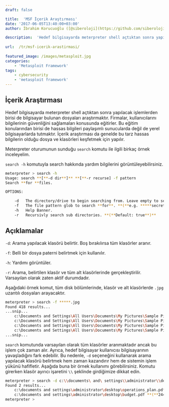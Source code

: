 ```yaml
---
draft: false

title:  'MSF İçerik Araştırması'
date: '2017-06-05T13:40:00+03:00'
author: İbrahim Korucuoğlu ([@siberoloji](https://github.com/siberoloji))

description:  'Hedef bilgisayarda meterpreter shell açtıktan sonra yapılacak işlemlerden birisi de bilgisayar bulunan dosyaları araştırmaktır. Firmalar, kullanıcılarını bilgilerinin güvenliğini sağlamaları konusunda eğitirler. Bu eğitim konularından birisi de hassas bilgileri paylaşımlı sunucularda değil de yerel bilgisayarlarda tutmaktır. İçerik araştırması da genelde bu tarz hassas bilgilerin olduğu dosya ve klasörleri keşfetmek için yapılır.' 
 
url:  /tr/msf-icerik-arastirmasi/
 
featured_image: /images/metasploit.jpg
categories:
    - 'Metasploit Framework'
tags:
    - cybersecurity
    - 'metasploit framework'
---
```



## İçerik Araştırması



Hedef bilgisayarda meterpreter shell açtıktan sonra yapılacak işlemlerden birisi de bilgisayar bulunan dosyaları araştırmaktır. Firmalar, kullanıcılarını bilgilerinin güvenliğini sağlamaları konusunda eğitirler. Bu eğitim konularından birisi de hassas bilgileri paylaşımlı sunucularda değil de yerel bilgisayarlarda tutmaktır. İçerik araştırması da genelde bu tarz hassas bilgilerin olduğu dosya ve klasörleri keşfetmek için yapılır.



Meterpreter oturumunun sunduğu `search` komutu ile ilgili birkaç örnek inceleyelim.



`search -h` komutuyla search hakkında yardım bilgilerini görüntüleyebilirsiniz.


```bash
meterpreter > search -h
Usage: search **[**-d dir**]** **[**-r recurse] -f pattern
Search **for **files.

OPTIONS:

    -d   The directory/drive to begin searching from. Leave empty to search all drives. **(**Default: **)**
    -f   The file pattern glob to search **for**. **(**e.g. *****secret*****.doc?**)**
    -h   Help Banner.
    -r   Recursivly search sub directories. **(**Default: true**)**
```



## Açıklamalar



`-d`: Arama yapılacak klasörü belirtir. Boş bırakılırsa tüm klasörler aranır.



`-f`: Belli bir dosya paterni belirtmek için kullanılır.



`-h`: Yardımı görüntüler.



`-r`: Arama, belirtilen klasör ve tüm alt klasörlerinde gerçekleştirilir. Varsayılan olarak zaten aktif durumdadır.



Aşağıdaki örnek komut, tüm disk bölümlerinde, klasör ve alt klasörlerde `.jpg` uzantılı dosyaları arayacaktır.


```bash
meterpreter > search -f *****.jpg
Found 418 results...
...snip...
    c:\Documents and Settings\All Users\Documents\My Pictures\Sample Pictures\Blue hills.jpg **(**28521 bytes**)**
    c:\Documents and Settings\All Users\Documents\My Pictures\Sample Pictures\Sunset.jpg **(**71189 bytes**)**
    c:\Documents and Settings\All Users\Documents\My Pictures\Sample Pictures\Water lilies.jpg **(**83794 bytes**)**
    c:\Documents and Settings\All Users\Documents\My Pictures\Sample Pictures\Winter.jpg **(**105542 bytes**)**
...snip...
```



`search` komutunda varsayılan olarak tüm klasörler aranmaktadır ancak bu işlem çok zaman alır. Ayrıca, hedef bilgisayar kullanıcısı bilgisayarının yavaşladığını fark edebilir. Bu nedenle, `-d` seçeneğini kullanarak arama yapılacak klasörü belirtmek hem zaman kazandırır hem de sistemin işlem yükünü hafifletir. Aşağıda buna bir örnek kullanımı görebilirsiniz. Komutu girerken klasör ayırıcı işaretini `\\` şeklinde girdiğimize dikkat edin.


```bash
meterpreter > search -d c:\\documents\ and\ settings\\administrator\\desktop\\ -f *****.pdf
Found 2 results...
    c:\documents and settings\administrator\desktop\operations_plan.pdf **(**244066 bytes**)**
    c:\documents and settings\administrator\desktop\budget.pdf **(**244066 bytes**)**
meterpreter >
```
